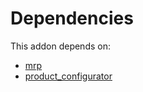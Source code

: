 # Dependencies

This addon depends on:

- [mrp](https://github.com/bringout/oca-ocb-mrp/tree/bbac70b9e2befc6422bbb1dcfb3ce8794468db5c/odoo-bringout-oca-ocb-mrp)
- [product_configurator](https://github.com/bringout/oca-technical)
